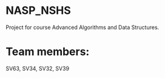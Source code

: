 # NASP_NSHS
Project for course Advanced Algorithms and Data Structures.
# Team members: 
SV63, SV34, SV32, SV39
